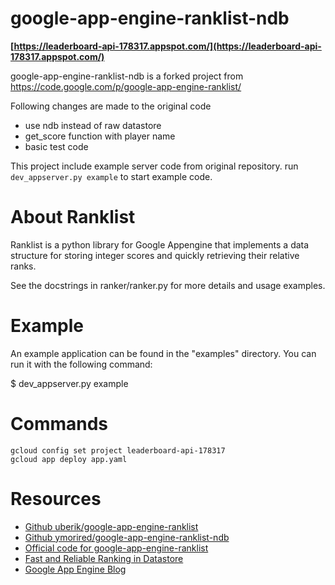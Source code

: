 google-app-engine-ranklist-ndb
==============================

**[https://leaderboard-api-178317.appspot.com/](https://leaderboard-api-178317.appspot.com/)**

google-app-engine-ranklist-ndb is a forked project from https://code.google.com/p/google-app-engine-ranklist/

Following changes are made to the original code

* use ndb instead of raw datastore
* get_score function with player name
* basic test code

This project include example server code from original repository. run ```dev_appserver.py example``` to start example code.


About Ranklist
==============

Ranklist is a python library for Google Appengine that implements a
data structure for storing integer scores and quickly retrieving their
relative ranks.

See the docstrings in ranker/ranker.py for more details and usage
examples.


Example
=======

An example application can be found in the "examples" directory. You
can run it with the following command:

$ dev_appserver.py example

Commands
======

```
gcloud config set project leaderboard-api-178317
gcloud app deploy app.yaml
```

Resources
======

- [Github uberik/google-app-engine-ranklist](https://github.com/Ruberik/google-app-engine-ranklist)
- [Github ymorired/google-app-engine-ranklist-ndb](https://github.com/ymorired/google-app-engine-ranklist-ndb)
- [Official code for google-app-engine-ranklist](https://code.google.com/archive/p/google-app-engine-ranklist/source)
- [Fast and Reliable Ranking in Datastore](https://cloud.google.com/datastore/docs/articles/fast-and-reliable-ranking-in-datastore/)
- [Google App Engine Blog](http://googleappengine.blogspot.jp/2009/01/google-code-jams-ranking-library.html)